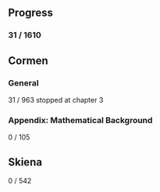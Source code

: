 ##	Progress
###	31 / 1610

## Cormen
### General
31 / 963
stopped at chapter 3

### Appendix: Mathematical Background
0 / 105


## Skiena
0 / 542

